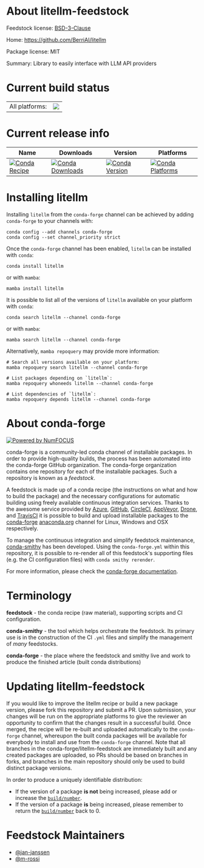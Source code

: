 About litellm-feedstock
=======================

Feedstock license: [BSD-3-Clause](https://github.com/conda-forge/litellm-feedstock/blob/main/LICENSE.txt)

Home: https://github.com/BerriAI/litellm

Package license: MIT

Summary: Library to easily interface with LLM API providers

Current build status
====================


<table><tr><td>All platforms:</td>
    <td>
      <a href="https://dev.azure.com/conda-forge/feedstock-builds/_build/latest?definitionId=21961&branchName=main">
        <img src="https://dev.azure.com/conda-forge/feedstock-builds/_apis/build/status/litellm-feedstock?branchName=main">
      </a>
    </td>
  </tr>
</table>

Current release info
====================

| Name | Downloads | Version | Platforms |
| --- | --- | --- | --- |
| [![Conda Recipe](https://img.shields.io/badge/recipe-litellm-green.svg)](https://anaconda.org/conda-forge/litellm) | [![Conda Downloads](https://img.shields.io/conda/dn/conda-forge/litellm.svg)](https://anaconda.org/conda-forge/litellm) | [![Conda Version](https://img.shields.io/conda/vn/conda-forge/litellm.svg)](https://anaconda.org/conda-forge/litellm) | [![Conda Platforms](https://img.shields.io/conda/pn/conda-forge/litellm.svg)](https://anaconda.org/conda-forge/litellm) |

Installing litellm
==================

Installing `litellm` from the `conda-forge` channel can be achieved by adding `conda-forge` to your channels with:

```
conda config --add channels conda-forge
conda config --set channel_priority strict
```

Once the `conda-forge` channel has been enabled, `litellm` can be installed with `conda`:

```
conda install litellm
```

or with `mamba`:

```
mamba install litellm
```

It is possible to list all of the versions of `litellm` available on your platform with `conda`:

```
conda search litellm --channel conda-forge
```

or with `mamba`:

```
mamba search litellm --channel conda-forge
```

Alternatively, `mamba repoquery` may provide more information:

```
# Search all versions available on your platform:
mamba repoquery search litellm --channel conda-forge

# List packages depending on `litellm`:
mamba repoquery whoneeds litellm --channel conda-forge

# List dependencies of `litellm`:
mamba repoquery depends litellm --channel conda-forge
```


About conda-forge
=================

[![Powered by
NumFOCUS](https://img.shields.io/badge/powered%20by-NumFOCUS-orange.svg?style=flat&colorA=E1523D&colorB=007D8A)](https://numfocus.org)

conda-forge is a community-led conda channel of installable packages.
In order to provide high-quality builds, the process has been automated into the
conda-forge GitHub organization. The conda-forge organization contains one repository
for each of the installable packages. Such a repository is known as a *feedstock*.

A feedstock is made up of a conda recipe (the instructions on what and how to build
the package) and the necessary configurations for automatic building using freely
available continuous integration services. Thanks to the awesome service provided by
[Azure](https://azure.microsoft.com/en-us/services/devops/), [GitHub](https://github.com/),
[CircleCI](https://circleci.com/), [AppVeyor](https://www.appveyor.com/),
[Drone](https://cloud.drone.io/welcome), and [TravisCI](https://travis-ci.com/)
it is possible to build and upload installable packages to the
[conda-forge](https://anaconda.org/conda-forge) [anaconda.org](https://anaconda.org/)
channel for Linux, Windows and OSX respectively.

To manage the continuous integration and simplify feedstock maintenance,
[conda-smithy](https://github.com/conda-forge/conda-smithy) has been developed.
Using the ``conda-forge.yml`` within this repository, it is possible to re-render all of
this feedstock's supporting files (e.g. the CI configuration files) with ``conda smithy rerender``.

For more information, please check the [conda-forge documentation](https://conda-forge.org/docs/).

Terminology
===========

**feedstock** - the conda recipe (raw material), supporting scripts and CI configuration.

**conda-smithy** - the tool which helps orchestrate the feedstock.
                   Its primary use is in the construction of the CI ``.yml`` files
                   and simplify the management of *many* feedstocks.

**conda-forge** - the place where the feedstock and smithy live and work to
                  produce the finished article (built conda distributions)


Updating litellm-feedstock
==========================

If you would like to improve the litellm recipe or build a new
package version, please fork this repository and submit a PR. Upon submission,
your changes will be run on the appropriate platforms to give the reviewer an
opportunity to confirm that the changes result in a successful build. Once
merged, the recipe will be re-built and uploaded automatically to the
`conda-forge` channel, whereupon the built conda packages will be available for
everybody to install and use from the `conda-forge` channel.
Note that all branches in the conda-forge/litellm-feedstock are
immediately built and any created packages are uploaded, so PRs should be based
on branches in forks, and branches in the main repository should only be used to
build distinct package versions.

In order to produce a uniquely identifiable distribution:
 * If the version of a package **is not** being increased, please add or increase
   the [``build/number``](https://docs.conda.io/projects/conda-build/en/latest/resources/define-metadata.html#build-number-and-string).
 * If the version of a package **is** being increased, please remember to return
   the [``build/number``](https://docs.conda.io/projects/conda-build/en/latest/resources/define-metadata.html#build-number-and-string)
   back to 0.

Feedstock Maintainers
=====================

* [@jan-janssen](https://github.com/jan-janssen/)
* [@m-rossi](https://github.com/m-rossi/)

